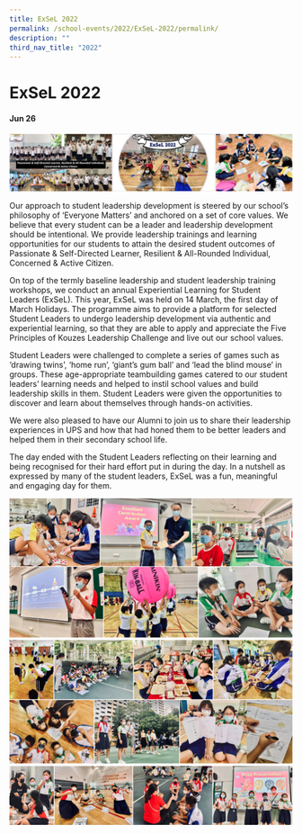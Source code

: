 ```yaml
---
title: ExSeL 2022
permalink: /school-events/2022/ExSeL-2022/permalink/
description: ""
third_nav_title: "2022"
---
```

# ExSeL 2022

#### Jun 26

![](/images/Exsel2022.png)

Our approach to student leadership development is steered by our school’s philosophy of ‘Everyone Matters’ and anchored on a set of core values. We believe that every student can be a leader and leadership development should be intentional. We provide leadership trainings and learning opportunities for our students to attain the desired student outcomes of Passionate & Self-Directed Learner, Resilient & All-Rounded Individual, Concerned & Active Citizen. 

On top of the termly baseline leadership and student leadership training workshops, we conduct an annual Experiential Learning for Student Leaders (ExSeL). This year, ExSeL was held on 14 March, the first day of March Holidays. The programme aims to provide a platform for selected Student Leaders to undergo leadership development via authentic and experiential learning, so that they are able to apply and appreciate the Five Principles of Kouzes Leadership Challenge and live out our school values. 

Student Leaders were challenged to complete a series of games such as ‘drawing twins’, ‘home run’, ‘giant’s gum ball’ and ‘lead the blind mouse’ in groups. These age-appropriate teambuilding games catered to our student leaders’ learning needs and helped to instil school values and build leadership skills in them. Student Leaders were given the opportunities to discover and learn about themselves through hands-on activities. 

We were also pleased to have our Alumni to join us to share their leadership experiences in UPS and how that had honed them to be better leaders and helped them in their secondary school life. 

The day ended with the Student Leaders reflecting on their learning and being recognised for their hard effort put in during the day. In a nutshell as expressed by many of the student leaders, ExSeL was a fun, meaningful and engaging day for them.

![](/images/Exsel2.png)
![](/images/Exsel3.png)
![](/images/Exsel4.png)